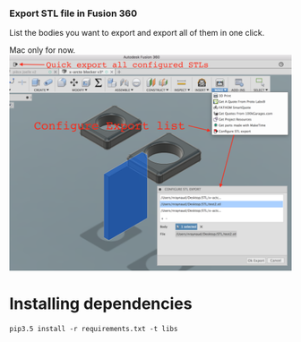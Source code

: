 ### Export STL file in Fusion 360

List the bodies you want to export and export all of them in one click.

Mac only for now.
![alt text](Readme.png)

# Installing dependencies
    pip3.5 install -r requirements.txt -t libs
    